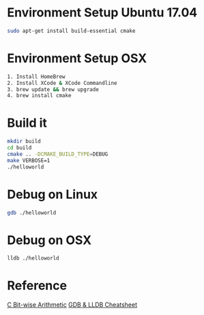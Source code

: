 # Environment Setup Ubuntu 17.04
```bash
sudo apt-get install build-essential cmake
```

# Environment Setup OSX
```bash
1. Install HomeBrew
2. Install XCode & XCode Commandline
3. brew update && brew upgrade
4. brew install cmake
```

# Build it
```bash
mkdir build
cd build
cmake .. -DCMAKE_BUILD_TYPE=DEBUG
make VERBOSE=1
./helloworld
```

# Debug on Linux
```bash
gdb ./helloworld
```

# Debug on OSX
```bash
lldb ./helloworld
```

# Reference
[C Bit-wise Arithmetic](https://en.wikipedia.org/wiki/Bitwise_operations_in_C)
[GDB & LLDB Cheatsheet](https://lldb.llvm.org/lldb-gdb.html)


